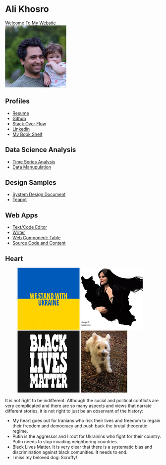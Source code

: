 # Ali Khosro

Welcome To My [Website](https://storage.googleapis.com/khosro/index.html) <br> <img src="etc/me2.jpg" height="200px">

## Profiles

-   [Resume](?file=resume)
-   [Github](https://github.com/alan-khosro)
-   [Stack Over Flow](https://stackoverflow.com/users/5078847/ali-khosro)
-   [Linkedin](https://www.linkedin.com/in/alikhosro/)
-   [My Book Shelf](?file=articles/my-book-shelf.md)

## Data Science Analysis

-   [Time Series Analysis](?file=web-visitors)
-   [Data Manupulation](?file=boston-crimes)

## Design Samples

-   [System Design Document](?file=order-prediction)
-   [Teapot](?file=articles/teapot-demo.md)

## Web Apps

-   [Text/Code Editor](./memo/src/index.html)
-   [Writer](./writer/src/index.html)
-   [Web Component: Table](https://alan-khosro.github.io/web-table/)
-   [Source Code and Content](https://console.cloud.google.com/storage/browser/khosro)

<!--

## Blog

-   [My Blog](https://modernapediary.wordpress.com/): Will move to a proper home soon. I write about software design, evolution, poetry, economics, and society.

-->

## Heart

<figure>
<img src="etc/ukraine.jpeg" height="200px" width="200px"> <img src="etc/mahsa.jpg" height="200px" width="200px"> <img src="etc/blacklivesmatter.png" height="200px" width="200px"> <img src="etc/scruffy.jpg" height="200px">
</figure>

It is not right to be indifferent. Although the social and political conflicts are very complicated and there are so many aspects and views that narrate different stories, it is not right to just be an observant of the history:

-   My heart goes out for Iranians who risk their lives and freedom to regain their freedom and democracy and push back the brutal theocratic regime.
-   Putin is the aggressor and I root for Ukrainins who fight for their country. Putin needs to stop invading neighboring countries.
-   Black Lives Matter. It is very clear that there is a systematic bias and discrimination against black comunities. It needs to end.
-   I miss my beloved dog: Scruffy!
